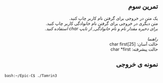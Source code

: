 <div dir="rtl">

## تمرین سوم
یک متن در خروجی برای گرفتن نام کاربر چاپ کنید.<br />
متن دیگری در خروجی برای گرفتن نام خانوادگی کاربر چاپ کنید.<br />
*برای دخیره مقدار نام و نام خانوادگی, از تایپ char استفاده کنید.*<br />
<br />
*راهنما*
<br />حالت آسان: char first[25] 
<br />حالت پیشرفته: char *first

## نمونه ی خروجی

</div>

```bash
bash:~/Epic-C$ ./Tamrin3

```


